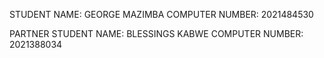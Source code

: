 STUDENT NAME: GEORGE MAZIMBA
COMPUTER NUMBER: 2021484530

PARTNER STUDENT NAME: BLESSINGS KABWE
COMPUTER NUMBER: 2021388034

